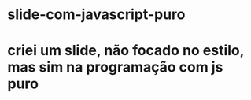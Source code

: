 # slide-com-javascript-puro
<h1>criei um slide, não focado no estilo, mas sim na programação com js puro</h1>
